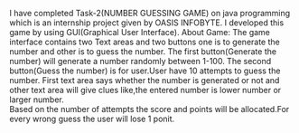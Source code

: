 I have completed Task-2(NUMBER GUESSING GAME) on java programming which is an internship project given by OASIS INFOBYTE.
I developed this game by using GUI(Graphical User Interface).
About Game:
The game interface contains two Text areas and two buttons one is to generate the number and other is to guess the number.
The first button(Generate the number) will generate a number randomly between 1-100. 
The second button(Guess the number) is for user.User have 10 attempts to guess the number.
First text area says whether the number is generated or not and other text area will give clues like,the entered number is lower number or larger number.  
Based on the number of attempts the score and points will be allocated.For every wrong guess the user will lose 1 ponit. 
